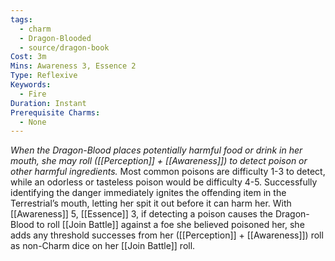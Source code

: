 ```yaml
---
tags:
  - charm
  - Dragon-Blooded
  - source/dragon-book
Cost: 3m
Mins: Awareness 3, Essence 2
Type: Reflexive
Keywords:
  - Fire
Duration: Instant
Prerequisite Charms:
  - None
---
```

*When the Dragon-Blood places potentially harmful food or drink in her mouth, she may roll ([[Perception]] + [[Awareness]]) to detect poison or other harmful ingredients.*
Most common poisons are difficulty 1-3 to detect, while an odorless or tasteless poison would be difficulty 4-5. Successfully identifying the danger immediately ignites the offending item in the Terrestrial’s mouth, letting her spit it out before it can harm her. With [[Awareness]] 5, [[Essence]] 3, if detecting a poison causes the Dragon-Blood to roll [[Join Battle]] against a foe she believed poisoned her, she adds any threshold successes from her ([[Perception]] + [[Awareness]]) roll as non-Charm dice on her [[Join Battle]] roll.